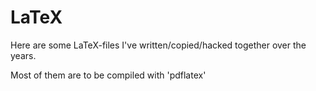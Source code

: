 LaTeX
=====

Here are some LaTeX-files I've written/copied/hacked together over the years.

Most of them are to be compiled with 'pdflatex'
